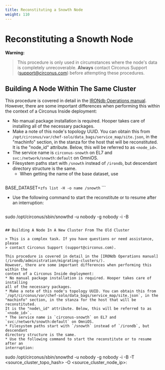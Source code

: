```yaml
---
title: Reconstituting a Snowth Node
weight: 110
---
```


# Reconstituting a Snowth Node

**Warning:**
>This procedure is only used in circumstances where the node's data is completely unrecoverable. **Always** contact Circonus Support (support@circonus.com) before attempting these procedures.

## Building A Node Within The Same Cluster

This procedure is covered in detail in the [IRONdb Operations
manual](/irondb/administration/rebuilding-nodes).
However, there are some important differences when performing this within the
context of a Circonus Inside deployment:
 * No manual package installation is required. Hooper takes care of installing
   all of the necessary packages.
 * Make a note of this node's topology UUID. You can obtain this from
   `/opt/circonus/var/chef-solo/data_bags/service_map/site.json`, in the
   "machinfo" section, in the stanza for the host that will be reconstituted.
   It is the "node\_id" attribute. Below, this will be referred to as
   `<node_id>`.
 * The service name is `circonus-snowth` on EL7 and
   `svc:/network/snowth:default` on OmniOS.
 * Filesystem paths start with `/snowth` instead of `/irondb`, but descendant
   directory structure is the same.
   * When getting the name of the base dataset, use
     ```
BASE_DATASET=`zfs list -H -o name /snowth`
     ```
 * Use the following command to start the reconstitute or to resume after an
   interruption:
   ```
sudo /opt/circonus/sbin/snowthd 
-u nobody 
-g nobody 
-i <node uuid> 
-B 
   ```

## Building A Node In A New Cluster From The Old Cluster

> This is a complex task. If you have questions or need assistance, please
> contact Circonus Support (support@circonus.com).

This procedure is covered in detail in the [IRONdb Operations manual](/irondb/administration/migrating-clusters/).
However, there are some important differences when performing this within the
context of a Circonus Inside deployment:
 * No manual package installation is required. Hooper takes care of installing
   all of the necessary packages.
 * Make a note of this node's topology UUID. You can obtain this from
   `/opt/circonus/var/chef-solo/data_bags/service_map/site.json`, in the
   "machinfo" section, in the stanza for the host that will be reconstituted.
   It is the "node\_id" attribute. Below, this will be referred to as
   `<node_id>`.
 * The service name is `circonus-snowth` on EL7 and
   `svc:/network/snowth:default` on OmniOS.
 * Filesystem paths start with `/snowth` instead of `/irondb`, but descendant
   directory structure is the same.
 * Use the following command to start the reconstitute or to resume after an
   interruption:
   ```
sudo /opt/circonus/sbin/snowthd 
-u nobody 
-g nobody 
-i <node uuid> 
-B 
-T <source_cluster_topo_hash>
-O <source_cluster_node_ip>:<port>
   ```

